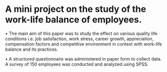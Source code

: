 # 	A mini project on the study of the work-life balance of employees.
• The main aim of this paper was to study the effect on various quality life conditions i.e. job satisfaction, work stress, career growth, appreciation, compensation factors and competitive environment in context with work-life balance and its practices.

•	A structured questionnaire was administered in paper form to collect data. A survey of 150 employees was conducted and analyzed using SPSS.

